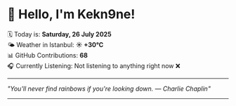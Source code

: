 # 👋 Hello, I'm Kekn9ne!

🗓️ Today is: **Saturday, 26 July 2025**  
🌤️ Weather in Istanbul: **☀️   +30°C**  
📊 GitHub Contributions: **68**  
🎧 Currently Listening: Not listening to anything right now ❌

---

_"You'll never find rainbows if you're looking down.   — *Charlie Chaplin*"_

---
